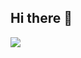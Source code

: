 ## Hi there 👋

<a href="https://github.com/Dunvantkai/github-readme-stats"><img align="center" src="https://github-readme-stats.vercel.app/api/top-langs/?username=Dunvantkai&theme=material-palenight&size_weight=0.9&count_weight=0.1&hide=html" /></a>
<br/>

<!--
**Dunvantkai/Dunvantkai** is a ✨ _special_ ✨ repository because its `README.md` (this file) appears on your GitHub profile.

Here are some ideas to get you started:
-<img align="center" src="https://github-readme-stats.vercel.app/api/top-langs/?username=Dunvantkai"/>
- 🔭 I’m currently working on ...
- 🌱 I’m currently learning ...
- 👯 I’m looking to collaborate on ...
- 🤔 I’m looking for help with ...
- 💬 Ask me about ...
- 📫 How to reach me: ...
- 😄 Pronouns: ...
- ⚡ Fun fact: ...
-->
